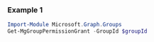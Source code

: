 ### Example 1
``` powershell
Import-Module Microsoft.Graph.Groups
Get-MgGroupPermissionGrant -GroupId $groupId
```
